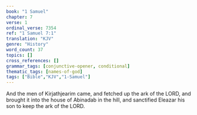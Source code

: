 ```yaml
---
book: "1 Samuel"
chapter: 7
verse: 1
ordinal_verse: 7354
ref: "1 Samuel 7:1"
translation: "KJV"
genre: "History"
word_count: 37
topics: []
cross_references: []
grammar_tags: [conjunctive-opener, conditional]
thematic_tags: [names-of-god]
tags: ["Bible","KJV","1-Samuel"]
---
```

And the men of Kirjathjearim came, and fetched up the ark of the LORD, and brought it into the house of Abinadab in the hill, and sanctified Eleazar his son to keep the ark of the LORD.
